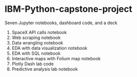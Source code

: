 # IBM-Python-capstone-project

Seven Jupyter notebooks, dashboard code, and a deck
1. SpaceX API calls notebook
2. Web scraping notebook
3. Data wrangling notebook
4. EDA with data visualization notebook
5. EDA with SQL notebook
6. Interactive maps with Folium map notebook
7. Plotly Dash lab code
8. Predictive analysis lab notebook
